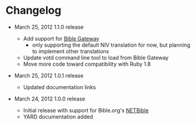 # Changelog

* March 25, 2012 1.1.0 release
  * Add support for [Bible Gateway](www.biblegateway.com)
    * only supporting the default NIV translation for now, but
      planning to implement other translations
  * Update votd command line tool to load from Bible Gateway
  * Move more code toward compatibility with Ruby 1.8

* March 25, 2012 1.0.1 release
  * Updated documentation links
  
* March 24, 2012 1.0.0 release
  * Initial release with support for Bible.org's [NETBible](http://labs.bible.org/)
  * YARD documentation added
